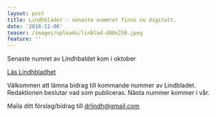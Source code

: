 ```yaml
---
layout: post
title: Lindhbladet - senaste nummret finns nu digitalt.
date: '2018-11-06'
teaser: /images/uploads/linblad-400x250.jpeg
feature: ''
---
```

Senaste numret av Lindhbaldet kom i oktober 

[Läs Lindhbladhet](/images/uploads/Lindhbladet_2_2018-web.pdf)

Välkommen att lämna bidrag till kommande nummer av Lindbladet. Redaktionen beslutar vad som publiceras. Nästa nummer kommer i vår.

Maila ditt förslag/bidrag till drlindh@gmail.com
